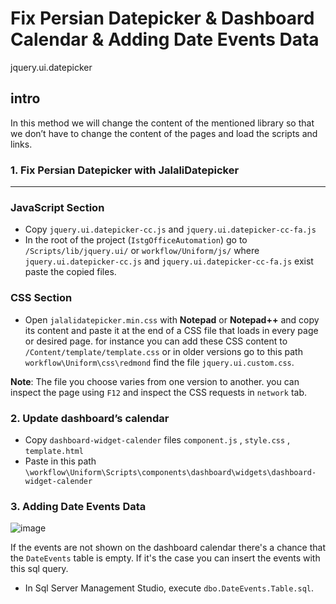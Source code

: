 # Fix Persian Datepicker & Dashboard Calendar & Adding Date Events Data

jquery.ui.datepicker

## intro

In this method we will change the content of the mentioned library so that we don’t have to change the content of the pages and load the scripts and links.

### 1. Fix Persian Datepicker with JalaliDatepicker

---

### JavaScript Section

- Copy `jquery.ui.datepicker-cc.js` and `jquery.ui.datepicker-cc-fa.js`
- In the root of the project (`IstgOfficeAutomation`) go to `/Scripts/lib/jquery.ui/` or `workflow/Uniform/js/` where `jquery.ui.datepicker-cc.js` and `jquery.ui.datepicker-cc-fa.js` exist paste the copied files.

### CSS Section

- Open `jalalidatepicker.min.css` with **Notepad** or **Notepad++** and copy its content and paste it at the end of a CSS file that loads in every page or desired page. for instance you can add these CSS content to `/Content/template/template.css` or in older versions go to this path `workflow\Uniform\css\redmond` find the file `jquery.ui.custom.css`.

**Note**: The file you choose varies from one version to another. you can inspect the page using `F12` and inspect the CSS requests in `network` tab.

### 2. Update dashboard’s calendar

- Copy `dashboard-widget-calender` files `component.js` , `style.css` , `template.html`
- Paste in this path `\workflow\Uniform\Scripts\components\dashboard\widgets\dashboard-widget-calender`

### 3. Adding Date Events Data

![image](https://github.com/user-attachments/assets/fc116c5b-4b4e-47de-b61d-d1986dde042c)


If the events are not shown on the dashboard calendar there's a chance that the `DateEvents` table is empty.
If it's the case you can insert the events with this sql query.

- In Sql Server Management Studio, execute `dbo.DateEvents.Table.sql`.

